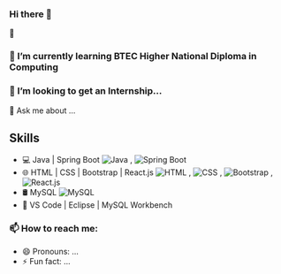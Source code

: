 ### Hi there 👋

🔭  
### 🌱 I’m currently learning BTEC Higher National Diploma in Computing
### 👯 I’m looking to get an Internship...
💬 Ask me about ...
## Skills

- 💻 Java | Spring Boot ![Java](https://img.shields.io/badge/Java-Intermediate-orange) , ![Spring Boot](https://img.shields.io/badge/Spring%20Boot-Advanced-brightgreen)
- 🌐 HTML | CSS | Bootstrap | React.js
![HTML](https://img.shields.io/badge/HTML-Advanced-blue) , ![CSS](https://img.shields.io/badge/CSS-Advanced-blue) , ![Bootstrap](https://img.shields.io/badge/Bootstrap-Intermediate-orange) , ![React.js](https://img.shields.io/badge/React.js-Intermediate-orange)
- 🛢️ MySQL ![MySQL](https://img.shields.io/badge/MySQL-Advanced-brightgreen)
- 🧰 VS Code | Eclipse | MySQL Workbench







### 📫 How to reach me: 

- 😄 Pronouns: ...
- ⚡ Fun fact: ...

